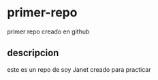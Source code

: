 # primer-repo
primer repo creado en github

## descripcion
este es un repo de soy Janet creado para practicar
